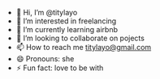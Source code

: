 - 👋 Hi, I’m @titylayo
- 👀 I’m interested in freelancing
- 🌱 I’m currently learning airbnb
- 💞️ I’m looking to collaborate on pojects
- 📫 How to reach me titylayo@gmail.com
- 😄 Pronouns: she
- ⚡ Fun fact: love to be with

<!---
titylayo/titylayo is a ✨ special ✨ repository because its `README.md` (this file) appears on your GitHub profile.
You can click the Preview link to take a look at your changes.
--->
